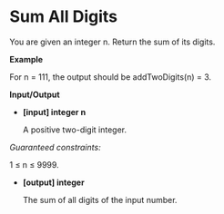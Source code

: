 # Sum All Digits
You are given an integer n. Return the sum of its digits.

**Example**

For n = 111, the output should be
addTwoDigits(n) = 3.

**Input/Output**

- **[input] integer n**

    A positive two-digit integer.

*Guaranteed constraints:*

1 ≤ n ≤ 9999.

- **[output] integer**

    The sum of all digits of the input number.

